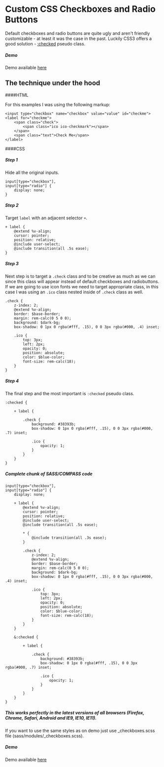 # Custom CSS Checkboxes and Radio Buttons

Default checkboxes and radio buttons are quite ugly and aren't friendly customizable - at least it was the case in the past. Luckily CSS3 offers a good solution - <a href="http://www.w3.org/TR/selectors/#checked" target="_blank">:checked</a> pseudo class.

##### Demo

Demo available <a href="http://milanbrankovic.com/custom-css-checkboxes/" target="_blank">here</a>

## The technique under the hood

####HTML

For this examples I was using the following markup:

```
<input type="checkbox" name="checkbox" value="value" id="checkme">
<label for="checkme">
    <span class="check">
        <span class="ico ico-checkmark"></span>
    </span>
    <span class="text">Check Me</span>
</label>
```

####CSS

##### Step 1
Hide all the original inputs.

```
input[type="checkbox"],
input[type="radio"] {
    display: none;
}
```

##### Step 2
Target `label` with an adjacent selector `+`.

```
+ label {
    @extend %v-align;
    cursor: pointer;
    position: relative;
    @include user-select;
    @include transition(all .5s ease);
}
```

##### Step 3
Next step is to target a `.check` class and to be creative as much as we can since this class will appear instead of default checkboxes and radiobuttons. If we are going to use icon fonts we need to target appropriate class, in this case I was using an `.ico` class nested inside of `.check` class as well.

```
.check {
    z-index: 2;
    @extend %v-align;
    border: $base-border;
    margin: rem-calc(0 5 0 0);
    background: $dark-bg;
    box-shadow: 0 1px 0 rgba(#fff, .15), 0 0 3px rgba(#000, .4) inset;

    .ico {
        top: 3px;
        left: 2px;
        opacity: 0;
        position: absolute;
        color: $blue-color;
        font-size: rem-calc(18);
    }
}
```

##### Step 4
The final step and the most important is `:checked` pseudo class.

```
:checked {

    + label {

        .check {
            background: #38393b;
            box-shadow: 0 1px 0 rgba(#fff, .15), 0 0 3px rgba(#000, .7) inset;

            .ico {
                opacity: 1;
            }
        }
    }
}
```


##### Complete chunk of SASS/COMPASS code 

```
input[type="checkbox"],
input[type="radio"] {
    display: none;

    + label {
        @extend %v-align;
        cursor: pointer;
        position: relative;
        @include user-select;
        @include transition(all .5s ease);

        * {
            @include transition(all .3s ease);
        }

        .check {
            z-index: 2;
            @extend %v-align;
            border: $base-border;
            margin: rem-calc(0 5 0 0);
            background: $dark-bg;
            box-shadow: 0 1px 0 rgba(#fff, .15), 0 0 3px rgba(#000, .4) inset;

            .ico {
                top: 3px;
                left: 2px;
                opacity: 0;
                position: absolute;
                color: $blue-color;
                font-size: rem-calc(18);
            }
        }
    }

    &:checked {

        + label {

            .check {
                background: #38393b;
                box-shadow: 0 1px 0 rgba(#fff, .15), 0 0 3px rgba(#000, .7) inset;

                .ico {
                    opacity: 1;
                }
            }
        }
    }
}
```

##### This works perfectly in the latest versions of all browsers (Firefox, Chrome, Safari, Android and IE9, IE10, IE11).

If you want to use the same styles as on demo just use _checkboxes.scss file (sass/modules/_checkboxes.scss).

##### Demo

Demo available <a href="http://milanbrankovic.com/custom-css-checkboxes/" target="_blank">here</a>
